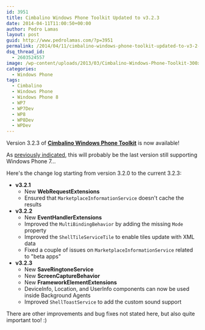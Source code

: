```yaml
---
id: 3951
title: Cimbalino Windows Phone Toolkit Updated to v3.2.3
date: 2014-04-11T11:00:50+00:00
author: Pedro Lamas
layout: post
guid: http://www.pedrolamas.com/?p=3951
permalink: /2014/04/11/cimbalino-windows-phone-toolkit-updated-to-v3-2-3/
dsq_thread_id:
  - 2603524557
image: /wp-content/uploads/2013/03/Cimbalino-Windows-Phone-Toolkit-300x270.png
categories:
  - Windows Phone
tags:
  - Cimbalino
  - Windows Phone
  - Windows Phone 8
  - WP7
  - WP7Dev
  - WP8
  - WP8Dev
  - WPDev
---
```

Version 3.2.3 of [**Cimbalino Windows Phone Toolkit**](http://cimbalino.org) is now available!

As [previously indicated](http://www.pedrolamas.com/2014/03/15/poll-what-are-your-plans-for-wp7dev/), this will probably be the last version still supporting Windows Phone 7...

Here's the change log starting from version 3.2.0 to the current 3.2.3:

* **v3.2.1**
  * New **WebRequestExtensions**
  * Ensured that `MarketplaceInformationService` doesn't cache the results
* **v3.2.2**
  * New **EventHandlerExtensions**
  * Improved the `MultiBindingBehavior` by adding the missing `Mode` property
  * Improved the `ShellTileServiceTile` to enable tiles update with XML data
  * Fixed a couple of issues on `MarketplaceInformationService` related to "beta apps"
* **v3.2.3**
  * New **SaveRingtoneService**
  * New **ScreenCaptureBehavior**
  * New **FrameworkElementExtensions**
  * DeviceInfo, Location, and UserInfo components can now be used inside Background Agents
  * Improved `ShellToastService` to add the custom sound support

There are other improvements and bug fixes not stated here, but also quite important too! :)